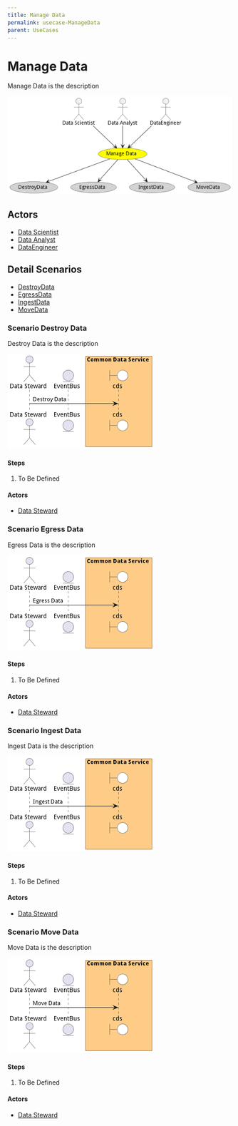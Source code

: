```yaml
---
title: Manage Data
permalink: usecase-ManageData
parent: UseCases
---
```

# Manage Data

Manage Data is the description

![Activities Diagram](./Activities.png)

## Actors

* [Data Scientist](actor-datascientist)
* [Data Analyst](actor-analyst)
* [DataEngineer](actor-dataengineer)











## Detail Scenarios

* [DestroyData](#scenario-DestroyData)
* [EgressData](#scenario-EgressData)
* [IngestData](#scenario-IngestData)
* [MoveData](#scenario-MoveData)



### Scenario Destroy Data

Destroy Data is the description

![Scenario DestroyData](./DestroyData.png)

#### Steps
1. To Be Defined

#### Actors

* [Data Steward](actor-datasteward)



### Scenario Egress Data

Egress Data is the description

![Scenario EgressData](./EgressData.png)

#### Steps
1. To Be Defined

#### Actors

* [Data Steward](actor-datasteward)



### Scenario Ingest Data

Ingest Data is the description

![Scenario IngestData](./IngestData.png)

#### Steps
1. To Be Defined

#### Actors

* [Data Steward](actor-datasteward)



### Scenario Move Data

Move Data is the description

![Scenario MoveData](./MoveData.png)

#### Steps
1. To Be Defined

#### Actors

* [Data Steward](actor-datasteward)




